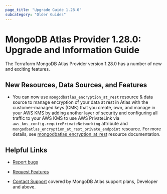 ```yaml
---
page_title: "Upgrade Guide 1.28.0"
subcategory: "Older Guides"
---
```


# MongoDB Atlas Provider 1.28.0: Upgrade and Information Guide

The Terraform MongoDB Atlas Provider version 1.28.0 has a number of new and exciting features.

## New Resources, Data Sources, and Features

- You can now use `mongodbatlas_encryption_at_rest` resource & data source to manage encryption of your data at rest in Atlas with the customer-managed keys (CMK) that you create, own, and manage in your AWS KMS by adding another layer of security and configuring all traffic to your AWS KMS to use AWS PrivateLink via `aws_kms_config.requirePrivateNetworking` attribute and `mongodbatlas_encryption_at_rest_private_endpoint` resource. For more details, see [mongodbatlas_encryption_at_rest](https://registry.terraform.io/providers/mongodb/mongodbatlas/latest/docs/resources/encryption_at_rest) resource documentation.


## Helpful Links

* [Report bugs](https://github.com/mongodb/terraform-provider-mongodbatlas/issues)

* [Request Features](https://feedback.mongodb.com/forums/924145-atlas?category_id=370723)

* [Contact Support](https://docs.atlas.mongodb.com/support/) covered by MongoDB Atlas support plans, Developer and above.
